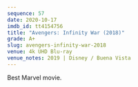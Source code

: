 ```yaml
---
sequence: 57
date: 2020-10-17
imdb_id: tt4154756
title: "Avengers: Infinity War (2018)"
grade: A+
slug: avengers-infinity-war-2018
venue: 4k UHD Blu-ray
venue_notes: 2019 | Disney / Buena Vista
---
```


Best Marvel movie.
